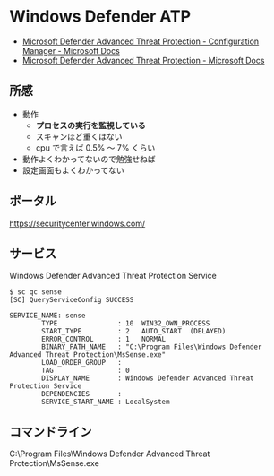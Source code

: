 # Windows Defender ATP
- [Microsoft Defender Advanced Threat Protection - Configuration Manager - Microsoft Docs](https://docs.microsoft.com/ja-jp/configmgr/protect/deploy-use/windows-defender-advanced-threat-protection)
- [Microsoft Defender Advanced Threat Protection - Microsoft Docs](https://docs.microsoft.com/ja-jp/windows/security/threat-protection/microsoft-defender-atp/microsoft-defender-advanced-threat-protection)

## 所感
- 動作
    - **プロセスの実行を監視している**
    - スキャンほど重くはない
    - cpu で言えば 0.5% ～ 7% くらい
- 動作よくわかってないので勉強せねば
- 設定画面もよくわかってない

## ポータル
https://securitycenter.windows.com/

## サービス
Windows Defender Advanced Threat Protection Service

```
$ sc qc sense
[SC] QueryServiceConfig SUCCESS

SERVICE_NAME: sense
        TYPE               : 10  WIN32_OWN_PROCESS
        START_TYPE         : 2   AUTO_START  (DELAYED)
        ERROR_CONTROL      : 1   NORMAL
        BINARY_PATH_NAME   : "C:\Program Files\Windows Defender Advanced Threat Protection\MsSense.exe"
        LOAD_ORDER_GROUP   :
        TAG                : 0
        DISPLAY_NAME       : Windows Defender Advanced Threat Protection Service
        DEPENDENCIES       :
        SERVICE_START_NAME : LocalSystem
```

## コマンドライン
C:\Program Files\Windows Defender Advanced Threat Protection\MsSense.exe

